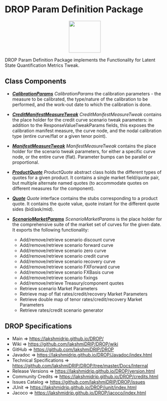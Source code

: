 # DROP Param Definition Package

<p align="center"><img src="https://github.com/lakshmiDRIP/DROP/blob/master/DRIP_Logo.gif?raw=true" width="100"></p>

DROP Param Definition Package implements the Functionality for Latent State Quantification Metrics Tweak.


## Class Components

 * [***CalibrationParams***](https://github.com/lakshmiDRIP/DROP/tree/master/src/main/java/org/drip/param/definition/CalibrationParams.java)
 <i>CalibrationParams</i> the calibration parameters - the measure to be calibrated, the type/nature of the
 calibration to be performed, and the work-out date to which the calibration is done.

 * [***CreditManifestMeasureTweak***](https://github.com/lakshmiDRIP/DROP/tree/master/src/main/java/org/drip/param/definition/CreditManifestMeasureTweak.java)
 <i>CreditManifestMeasureTweak</i> contains the place holder for the credit curve scenario tweak parameters:
 in addition to the ResponseValueTweakParams fields, this exposes the calibration manifest measure, the curve
 node, and the nodal calibration type (entire curve/flat or a given tenor point).

 * [***ManifestMeasureTweak***](https://github.com/lakshmiDRIP/DROP/tree/master/src/main/java/org/drip/param/definition/ManifestMeasureTweak.java)
 <i>ManifestMeasureTweak</i> contains the place holder for the scenario tweak parameters, for either a
 specific curve node, or the entire curve (flat). Parameter bumps can be parallel or proportional.

 * [***ProductQuote***](https://github.com/lakshmiDRIP/DROP/tree/master/src/main/java/org/drip/param/definition/ProductQuote.java)
 <i>ProductQuote</i> abstract class holds the different types of quotes for a given product. It contains a
 single market field/quote pair, but multiple alternate named quotes (to accommodate quotes on different
 measures for the component).

 * [***Quote***](https://github.com/lakshmiDRIP/DROP/tree/master/src/main/java/org/drip/param/definition/Quote.java)
 <i>Quote</i> interface contains the stubs corresponding to a product quote. It contains the quote value,
 quote instant for the different quote sides (bid/ask/mid).

 * [***ScenarioMarketParams***](https://github.com/lakshmiDRIP/DROP/tree/master/src/main/java/org/drip/param/definition/ScenarioMarketParams.java)
 <i>ScenarioMarketParams</i> is the place holder for the comprehensive suite of the market set of curves for
 the given date. It exports the following functionality:
 	* Add/remove/retrieve scenario discount curve
  	* Add/remove/retrieve scenario forward curve
  	* Add/remove/retrieve scenario zero curve
  	* Add/remove/retrieve scenario credit curve
  	* Add/remove/retrieve scenario recovery curve
  	* Add/remove/retrieve scenario FXForward curve
  	* Add/remove/retrieve scenario FXBasis curve
  	* Add/remove/retrieve scenario fixings
  	* Add/remove/retrieve Treasury/component quotes
  	* Retrieve scenario Market Parameters
  	* Retrieve map of flat rates/credit/recovery Market Parameters
  	* Retrieve double map of tenor rates/credit/recovery Market Parameters
  	* Retrieve rates/credit scenario generator


## DROP Specifications

 * Main                     => https://lakshmidrip.github.io/DROP/
 * Wiki                     => https://github.com/lakshmiDRIP/DROP/wiki
 * GitHub                   => https://github.com/lakshmiDRIP/DROP
 * Javadoc                  => https://lakshmidrip.github.io/DROP/Javadoc/index.html
 * Technical Specifications => https://github.com/lakshmiDRIP/DROP/tree/master/Docs/Internal
 * Release Versions         => https://lakshmidrip.github.io/DROP/version.html
 * Community Credits        => https://lakshmidrip.github.io/DROP/credits.html
 * Issues Catalog           => https://github.com/lakshmiDRIP/DROP/issues
 * JUnit                    => https://lakshmidrip.github.io/DROP/junit/index.html
 * Jacoco                   => https://lakshmidrip.github.io/DROP/jacoco/index.html

